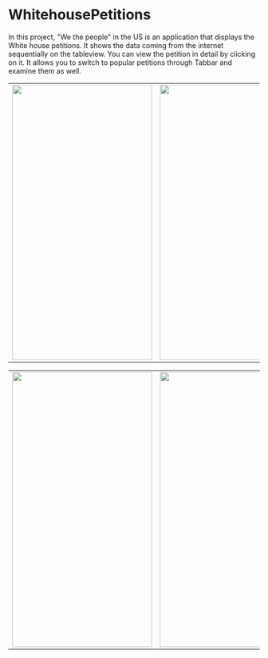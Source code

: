 # WhitehousePetitions

In this project, "We the people" in the US is an application that displays the White house petitions. It shows the data coming from the internet sequentially on the tableview. You can view the petition in detail by clicking on it. It allows you to switch to popular petitions through Tabbar and examine them as well.



<table>
  <tr>
    <td><img src="https://user-images.githubusercontent.com/82471515/174751277-bf033e75-77e4-4a27-ae32-1d14d581f266.png" style=padding width=280 height=550></td>
    <td><img src="https://user-images.githubusercontent.com/82471515/174751418-797a0b12-684f-47be-b5c1-f8bdcfa75f87.png" width=280 height=550></td> 
 </table>
 <table>
  <tr>
    <td><img src="https://user-images.githubusercontent.com/82471515/174751539-30d2b279-11be-4bc2-bdc4-3341f3aa848c.png" width=280 height=550></td>
    <td><img src="https://user-images.githubusercontent.com/82471515/174751804-bf963d4d-ca02-4441-894e-231cc4b89f46.png" width=280 height=550></td>
   

    
